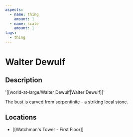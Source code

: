 ```yaml
---
aspects:
  - name: thing
    amount: 1
  - name: scale
    amount: 1
tags:
  - thing
---
```


# Walter Dewulf

## Description
'[[world-at-large/Walter Dewulf|Walter Dewulf]]'

The bust is carved from serpentinite - a striking local stone.
## Locations
- [[Watchman's Tower - First Floor]]